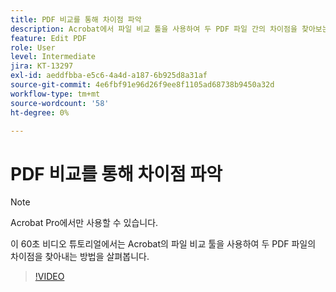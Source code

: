 ```yaml
---
title: PDF 비교를 통해 차이점 파악
description: Acrobat에서 파일 비교 툴을 사용하여 두 PDF 파일 간의 차이점을 찾아보는 방법을 살펴봅니다
feature: Edit PDF
role: User
level: Intermediate
jira: KT-13297
exl-id: aeddfbba-e5c6-4a4d-a187-6b925d8a31af
source-git-commit: 4e6fbf91e96d26f9ee8f1105ad68738b9450a32d
workflow-type: tm+mt
source-wordcount: '58'
ht-degree: 0%

---
```


# PDF 비교를 통해 차이점 파악

>[!NOTE]
>
>Acrobat Pro에서만 사용할 수 있습니다.

이 60초 비디오 튜토리얼에서는 Acrobat의 파일 비교 툴을 사용하여 두 PDF 파일의 차이점을 찾아내는 방법을 살펴봅니다.

>[!VIDEO](https://video.tv.adobe.com/v/3409905?quality=12&learn=on&hidetitle=true)
